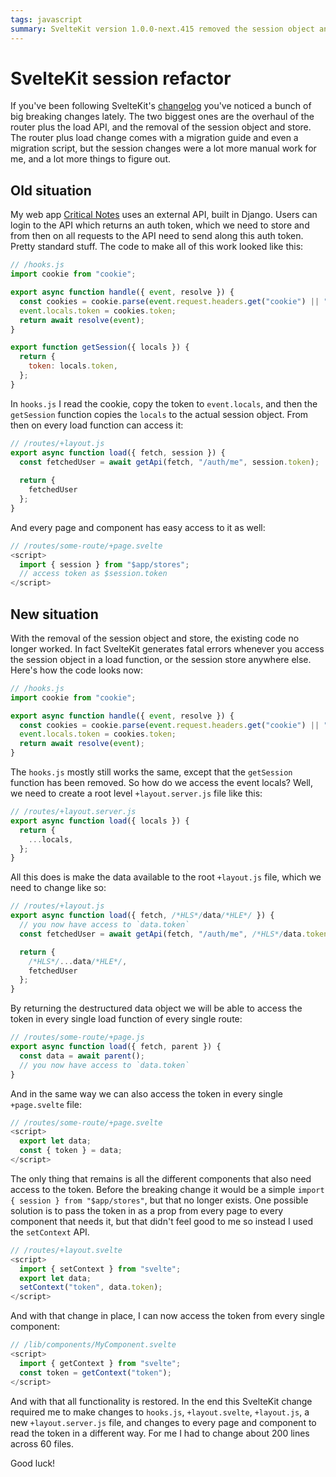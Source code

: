 ```yaml
---
tags: javascript
summary: SvelteKit version 1.0.0-next.415 removed the session object and store. Refactoring my project wasn't very straightforward, let's go over the changes.
---
```


# SvelteKit session refactor

If you've been following SvelteKit's [changelog](https://github.com/sveltejs/kit/blob/master/packages/kit/CHANGELOG.md) you've noticed a bunch of big breaking changes lately. The two biggest ones are the overhaul of the router plus the load API, and the removal of the session object and store. The router plus load change comes with a migration guide and even a migration script, but the session changes were a lot more manual work for me, and a lot more things to figure out.

## Old situation

My web app [Critical Notes](https://www.critical-notes.com) uses an external API, built in Django. Users can login to the API which returns an auth token, which we need to store and from then on all requests to the API need to send along this auth token. Pretty standard stuff. The code to make all of this work looked like this:

``` javascript
// /hooks.js
import cookie from "cookie";

export async function handle({ event, resolve }) {
  const cookies = cookie.parse(event.request.headers.get("cookie") || "");
  event.locals.token = cookies.token;
  return await resolve(event);
}

export function getSession({ locals }) {
  return {
    token: locals.token,
  };
}
```

In `hooks.js` I read the cookie, copy the token to `event.locals`, and then the `getSession` function copies the `locals` to the actual session object. From then on every load function can access it:

``` javascript
// /routes/+layout.js
export async function load({ fetch, session }) {
  const fetchedUser = await getApi(fetch, "/auth/me", session.token);
  
  return {
    fetchedUser
  };
}
```

And every page and component has easy access to it as well:

``` javascript
// /routes/some-route/+page.svelte
<script>
  import { session } from "$app/stores";
  // access token as $session.token 
</script>
```

## New situation

With the removal of the session object and store, the existing code no longer worked. In fact SvelteKit generates fatal errors whenever you access the session object in a load function, or the session store anywhere else. Here's how the code looks now:

``` javascript
// /hooks.js
import cookie from "cookie";

export async function handle({ event, resolve }) {
  const cookies = cookie.parse(event.request.headers.get("cookie") || "");
  event.locals.token = cookies.token;
  return await resolve(event);
}
```

The `hooks.js` mostly still works the same, except that the `getSession` function has been removed. So how do we access the event locals? Well, we need to create a root level `+layout.server.js` file like this:

``` javascript
// /routes/+layout.server.js
export async function load({ locals }) {
  return {
    ...locals,
  };
}
```

All this does is make the data available to the root `+layout.js` file, which we need to change like so:

``` javascript
// /routes/+layout.js
export async function load({ fetch, /*HLS*/data/*HLE*/ }) {
  // you now have access to `data.token`
  const fetchedUser = await getApi(fetch, "/auth/me", /*HLS*/data.token/*HLE*/);

  return {
    /*HLS*/...data/*HLE*/,
    fetchedUser
  };
}
```

By returning the destructured data object we will be able to access the token in every single load function of every single route:

``` javascript
// /routes/some-route/+page.js
export async function load({ fetch, parent }) {
  const data = await parent();
  // you now have access to `data.token`
}
```

And in the same way we can also access the token in every single `+page.svelte` file:

```javascript
// /routes/some-route/+page.svelte
<script>
  export let data;
  const { token } = data;
</script>
```

The only thing that remains is all the different components that also need access to the token. Before the breaking change it would be a simple `import { session } from "$app/stores"`, but that no longer exists. One possible solution is to pass the token in as a prop from every page to every component that needs it, but that didn't feel good to me so instead I used the `setContext` API.

```javascript
// /routes/+layout.svelte
<script>
  import { setContext } from "svelte";
  export let data;
  setContext("token", data.token);
</script>
```

And with that change in place, I can now access the token from every single component:

``` javascript
// /lib/components/MyComponent.svelte
<script>
  import { getContext } from "svelte";
  const token = getContext("token");
</script>
```

And with that all functionality is restored. In the end this SvelteKit change required me to make changes to `hooks.js`, `+layout.svelte`, `+layout.js`, a new `+layout.server.js` file, and changes to every page and component to read the token in a different way. For me I had to change about 200 lines across 60 files.

Good luck!